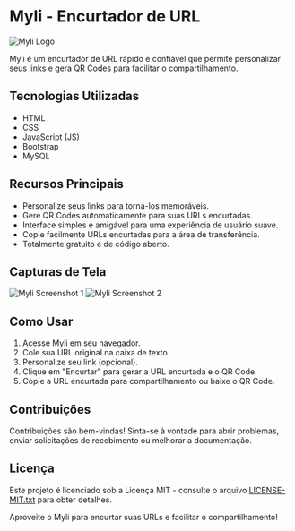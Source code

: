 # Myli - Encurtador de URL
![Myli Logo](URL_DA_IMAGEM_DO_LOGO)

Myli é um encurtador de URL rápido e confiável que permite personalizar seus links e gera QR Codes para facilitar o compartilhamento.

## Tecnologias Utilizadas
- HTML
- CSS
- JavaScript (JS)
- Bootstrap
- MySQL

## Recursos Principais
- Personalize seus links para torná-los memoráveis.
- Gere QR Codes automaticamente para suas URLs encurtadas.
- Interface simples e amigável para uma experiência de usuário suave.
- Copie facilmente URLs encurtadas para a área de transferência.
- Totalmente gratuito e de código aberto.

## Capturas de Tela
![Myli Screenshot 1](URL_DA_CAPTURA_DE_TELA_1)
![Myli Screenshot 2](URL_DA_CAPTURA_DE_TELA_2)

## Como Usar
1. Acesse Myli em seu navegador.
2. Cole sua URL original na caixa de texto.
3. Personalize seu link (opcional).
4. Clique em "Encurtar" para gerar a URL encurtada e o QR Code.
5. Copie a URL encurtada para compartilhamento ou baixe o QR Code.

## Contribuições
Contribuições são bem-vindas! Sinta-se à vontade para abrir problemas, enviar solicitações de recebimento ou melhorar a documentação.

## Licença
Este projeto é licenciado sob a Licença MIT - consulte o arquivo [LICENSE-MIT.txt](LICENSE-MIT.txt) para obter detalhes.

Aproveite o Myli para encurtar suas URLs e facilitar o compartilhamento!
